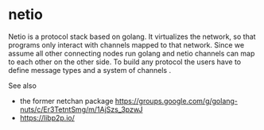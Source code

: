 # netio

Netio is a protocol stack based on golang. It virtualizes the network, so that programs only interact with channels mapped to that network. Since we assume all other connecting nodes run golang and netio channels can map to each other on the other side.
To build any protocol the users have to define message types and a system of channels .

See also 
* the former netchan package
https://groups.google.com/g/golang-nuts/c/Er3TetntSmg/m/1AjSzs_3pzwJ
* https://libp2p.io/
